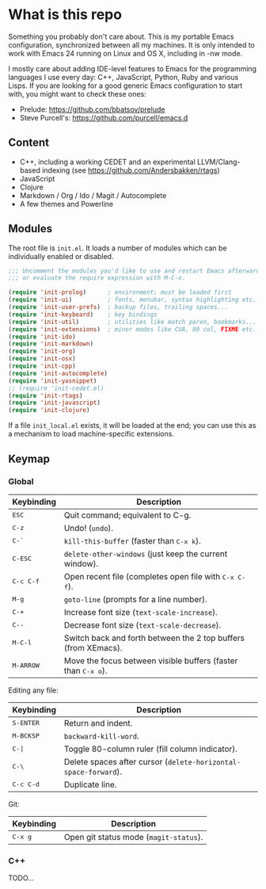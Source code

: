 # What is this repo

Something you probably don't care about. This is my portable Emacs
configuration, synchronized between all my machines.  It is only intended to
work with Emacs 24 running on Linux and OS X, including in -nw mode.

I mostly care about adding IDE-level features to Emacs for the programming
languages I use every day: C++, JavaScript, Python, Ruby and various Lisps. If
you are looking for a good generic Emacs configuration to start with, you might
want to check these ones:
* Prelude: https://github.com/bbatsov/prelude
* Steve Purcell's: https://github.com/purcell/emacs.d

## Content

* C++, including a working CEDET and an experimental LLVM/Clang-based indexing
  (see https://github.com/Andersbakken/rtags)
* JavaScript
* Clojure
* Markdown / Org / Ido / Magit / Autocomplete
* A few themes and Powerline

## Modules

The root file is `init.el`. It loads a number of modules which can be
individually enabled or disabled.

```lisp
;;; Uncomment the modules you'd like to use and restart Emacs afterwards,
;;; or evaluate the require expression with M-C-x.

(require 'init-prolog)      ; environment; must be loaded first
(require 'init-ui)          ; fonts, menubar, syntax highlighting etc.
(require 'init-user-prefs)  ; backup files, trailing spaces...
(require 'init-keyboard)    ; key bindings
(require 'init-util)        ; utilities like match paren, bookmarks...
(require 'init-extensions)  ; minor modes like CUA, 80 col, FIXME etc.
(require 'init-ido)
(require 'init-markdown)
(require 'init-org)
(require 'init-osx)
(require 'init-cpp)
(require 'init-autocomplete)
(require 'init-yasnippet)
;; (require 'init-cedet.el)
(require 'init-rtags)
(require 'init-javascript)
(require 'init-clojure)
```

If a file `init_local.el` exists, it will be loaded at the end; you can use this
as a mechanism to load machine-specific extensions.

## Keymap

### Global

Keybinding         | Description
-------------------|------------------------------------------------------------
<kbd>ESC</kbd>     | Quit command; equivalent to <bkd>C-g</kbd>.
<kbd>C-z</kbd>     | Undo! (`undo`).
<kbd>C-\`</kbd>    | `kill-this-buffer` (faster than <kbd>C-x k</kbd>).
<kbd>C-ESC</kbd>   | `delete-other-windows` (just keep the current window).
<kbd>C-c C-f</kbd> | Open recent file (completes open file with <kbd>C-x C-f</kbd>).
<kbd>M-g</kbd>     | `goto-line` (prompts for a line number).
<kbd>C-+</kbd>     | Increase font size (`text-scale-increase`).
<kbd>C--</kbd>     | Decrease font size (`text-scale-decrease`).
<kbd>M-C-l</kbd>   | Switch back and forth between the 2 top buffers (from XEmacs).
<kbd>M-ARROW</kbd> | Move the focus between visible buffers (faster than <kbd>C-x o</kbd>).

Editing any file:

Keybinding         | Description
-------------------|------------------------------------------------------------
<kbd>S-ENTER</kbd> | Return and indent.
<kbd>M-BCKSP</kbd> | `backward-kill-word`.
<kbd>C-&#124;<kbd> | Toggle 80-column ruler (fill column indicator).
<kbd>C-\\</kbd>    | Delete spaces after cursor (`delete-horizontal-space-forward`).
<kbd>C-c C-d</kbd> | Duplicate line.

Git:

Keybinding         | Description
-------------------|------------------------------------------------------------
<kbd>C-x g</bkd>   | Open git status mode (`magit-status`).

### C++

TODO...
